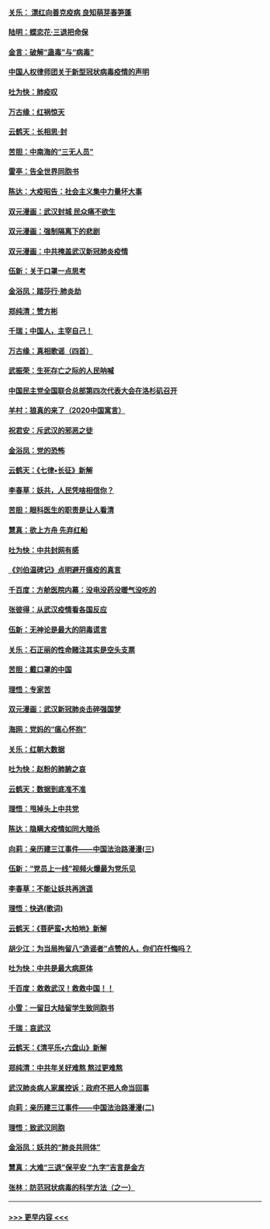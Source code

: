 #### [关乐： 漂红向善克疫病 良知萌芽春笋蓬](../pages/nsc993/n11865710.md?t=02131644) 
#### [陆明：蝶恋花‧三退把命保](../pages/nsc993/n11865673.md?t=02131644) 
#### [金言：破解“蛊毒”与“病毒”](../pages/nsc993/n11864103.md?t=02131644) 
#### [中国人权律师团关于新型冠状病毒疫情的声明](../pages/nsc993/n11864249.md?t=02131644) 
#### [吐为快：肺疫叹](../pages/nsc993/n11864027.md?t=02131644) 
#### [万古缘：红祸惊天](../pages/nsc993/n11864079.md?t=02131644) 
#### [云鹤天：长相思‧封](../pages/nsc993/n11864006.md?t=02131644) 
#### [苦胆：中南海的“三无人员”](../pages/nsc993/n11862997.md?t=02131644) 
#### [雷亭：告全世界同胞书](../pages/nsc993/n11862572.md?t=02131644) 
#### [陈达：大疫昭告：社会主义集中力量坏大事](../pages/nsc993/n11859419.md?t=02131644) 
#### [双元漫画：武汉封城 民众痛不欲生](../pages/nsc993/n11859287.md?t=02131644) 
#### [双元漫画：强制隔离下的悲剧](../pages/nsc993/n11859244.md?t=02131644) 
#### [双元漫画：中共掩盖武汉新冠肺炎疫情](../pages/nsc993/n11858249.md?t=02131644) 
#### [伍新：关于口罩一点思考](../pages/nsc993/n11859195.md?t=02131644) 
#### [金浴凤：踏莎行‧肺炎劫](../pages/nsc993/n11858227.md?t=02131644) 
#### [郑纯清：赞方彬](../pages/nsc993/n11856803.md?t=02131644) 
#### [千瑞；中国人，主宰自己！](../pages/nsc993/n11856793.md?t=02131644) 
#### [万古缘：真相歌谣（四首）](../pages/nsc993/n11856263.md?t=02131644) 
#### [武振荣：生死存亡之际的人民呐喊](../pages/nsc993/n11856256.md?t=02131644) 
#### [中国民主党全国联合总部第四次代表大会在洛杉矶召开](../pages/nsc993/n11856344.md?t=02131644) 
#### [羊村：狼真的来了（2020中国寓言）](../pages/nsc993/n11856229.md?t=02131644) 
#### [祝君安：斥武汉的邪恶之徒](../pages/nsc993/n11855861.md?t=02131644) 
#### [金浴凤：党的恐怖](../pages/nsc993/n11855849.md?t=02131644) 
#### [云鹤天：《七律▪长征》新解](../pages/nsc993/n11855479.md?t=02131644) 
#### [李春草：妖共，人民凭啥相信你？](../pages/nsc993/n11855196.md?t=02131644) 
#### [苦胆：眼科医生的职责是让人看清](../pages/nsc993/n11853840.md?t=02131644) 
#### [慧真：欲上方舟 先弃红船](../pages/nsc993/n11853483.md?t=02131644) 
#### [吐为快：中共封网有感](../pages/nsc993/n11852575.md?t=02131644) 
#### [《刘伯温碑记》点明避开瘟疫的真言](../pages/nsc993/n11852128.md?t=02131644) 
#### [千百度：方舱医院内幕：没电没药没暖气没吃的](../pages/nsc993/n11850211.md?t=02131644) 
#### [张彼得：从武汉疫情看各国反应](../pages/nsc993/n11850102.md?t=02131644) 
#### [伍新：无神论是最大的阴毒谎言](../pages/nsc993/n11846129.md?t=02131644) 
#### [关乐：石正丽的性命赌注其实是空头支票](../pages/nsc993/n11846109.md?t=02131644) 
#### [苦胆：戴口罩的中国](../pages/nsc993/n11845576.md?t=02131644) 
#### [理悟：专家苦](../pages/nsc993/n11845564.md?t=02131644) 
#### [双元漫画：武汉新冠肺炎击碎强国梦](../pages/nsc993/n11843320.md?t=02131644) 
#### [海网：党妈的“瘟心怀抱”](../pages/nsc993/n11840740.md?t=02131644) 
#### [关乐：红朝大数据](../pages/nsc993/n11840675.md?t=02131644) 
#### [吐为快：赵粉的肺腑之哀](../pages/nsc993/n11840618.md?t=02131644) 
#### [云鹤天：数据到底准不准](../pages/nsc993/n11840325.md?t=02131644) 
#### [理悟：甩掉头上中共党](../pages/nsc993/n11838826.md?t=02131644) 
#### [陈达：隐瞒大疫情如同大暗杀](../pages/nsc993/n11838771.md?t=02131644) 
#### [向莉：亲历建三江事件——中国法治路漫漫(三)](../pages/nsc993/n11831825.md?t=02131644) 
#### [伍新：“党员上一线”视频火爆最为党乐见](../pages/nsc993/n11838200.md?t=02131644) 
#### [李春草：不能让妖共再逍遥](../pages/nsc993/n11838102.md?t=02131644) 
#### [理悟：快逃(歌词)](../pages/nsc993/n11838083.md?t=02131644) 
#### [云鹤天：《菩萨蛮▪大柏地》新解](../pages/nsc993/n11838059.md?t=02131644) 
#### [胡少江：为当局拘留八“造谣者”点赞的人，你们在忏悔吗？](../pages/nsc993/n11836801.md?t=02131644) 
#### [吐为快：中共是最大病原体](../pages/nsc993/n11836748.md?t=02131644) 
#### [千百度：救救武汉！救救中国！！](../pages/nsc993/n11836145.md?t=02131644) 
#### [小雪：一留日大陆留学生致同胞书](../pages/nsc993/n11834624.md?t=02131644) 
#### [千瑞：哀武汉](../pages/nsc993/n11833647.md?t=02131644) 
#### [云鹤天：《清平乐▪六盘山》新解](../pages/nsc993/n11833611.md?t=02131644) 
#### [郑纯清：中共年关好难熬 熬过更难熬](../pages/nsc993/n11833489.md?t=02131644) 
#### [武汉肺炎病人家属控诉：政府不把人命当回事](../pages/nsc993/n11833205.md?t=02131644) 
#### [向莉：亲历建三江事件——中国法治路漫漫(二)](../pages/nsc993/n11829102.md?t=02131644) 
#### [理悟：致武汉同胞](../pages/nsc993/n11831522.md?t=02131644) 
#### [金浴凤：妖共的“肺炎共同体”](../pages/nsc993/n11829448.md?t=02131644) 
#### [慧真：大难“三退”保平安 “九字”吉言是金方](../pages/nsc993/n11829501.md?t=02131644) 
#### [张林：防范冠状病毒的科学方法（之一）](../pages/nsc993/n11828618.md?t=02131644) 

----
#### [ >>> 更早内容 <<< ](../indexes/nsc993-earlier.md)
